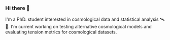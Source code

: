 ### Hi there 👋
I'm a PhD. student interested in cosmological data and statistical analysis 🛰🌌. I'm current working on testing alternative cosmological models and evaluating tension metrics for cosmological datasets. 

<!--
**matiasleize/matiasleize** is a ✨ _special_ ✨ repository because its `README.md` (this file) appears on your GitHub profile.

Here are some ideas to get you started:

- 🔭 I’m currently working on ...
- 🌱 I’m currently learning ...
- 👯 I’m looking to collaborate on ...
- 🤔 I’m looking for help with ...
- 💬 Ask me about ...
- 📫 How to reach me: ...
- 😄 Pronouns: ...
- ⚡ Fun fact: ...
-->
